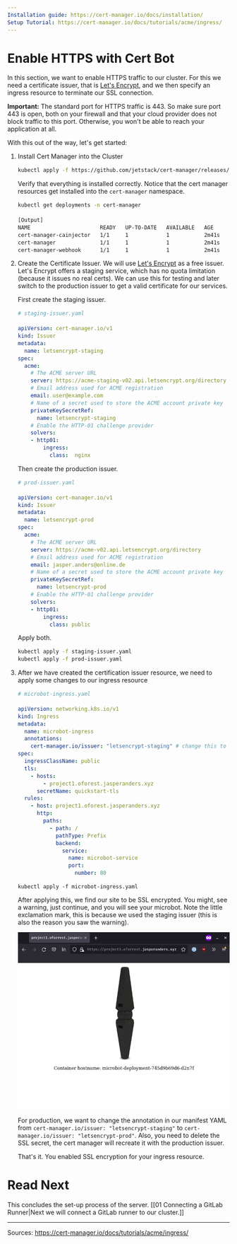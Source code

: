 ```yaml
---
Installation guide: https://cert-manager.io/docs/installation/
Setup Tutorial: https://cert-manager.io/docs/tutorials/acme/ingress/
---
```


# Enable HTTPS with Cert Bot

In this section, we want to enable HTTPS traffic to our cluster. For this we need a certificate issuer, that is [Let's Encrypt](https://letsencrypt.org/), and we then specify an ingress resource to terminate our SSL connection.

**Important:** The standard port for HTTPS traffic is 443. So make sure port 443 is open, both on your firewall and that your cloud provider does not block traffic to this port. Otherwise, you won't be able to reach your application at all.

With this out of the way, let's get started:

1. Install Cert Manager into the Cluster

   ```bash
   kubectl apply -f https://github.com/jetstack/cert-manager/releases/download/v1.6.1/cert-manager.yaml
   ```

   Verify that everything is installed correctly. Notice that the cert manager
   resources get installed into the `cert-manager` namespace.

   ```bash
   kubectl get deployments -n cert-manager

   [Output]
   NAME                      READY   UP-TO-DATE   AVAILABLE   AGE
   cert-manager-cainjector   1/1     1            1           2m41s
   cert-manager              1/1     1            1           2m41s
   cert-manager-webhook      1/1     1            1           2m41s
   ```

2. Create the Certificate Issuer. We will use
   [Let's Encrypt](https://letsencrypt.org/de/) as a free issuer. Let's Encrypt
   offers a staging service, which has no quota limitation (because it issues no
   real certs). We can use this for testing and later switch to the production
   issuer to get a valid certificate for our services.

   First create the staging issuer.

   ```YAML
   # staging-issuer.yaml

   apiVersion: cert-manager.io/v1
   kind: Issuer
   metadata:
     name: letsencrypt-staging
   spec:
     acme:
       # The ACME server URL
       server: https://acme-staging-v02.api.letsencrypt.org/directory
       # Email address used for ACME registration
       email: user@example.com
       # Name of a secret used to store the ACME account private key
       privateKeySecretRef:
         name: letsencrypt-staging
       # Enable the HTTP-01 challenge provider
       solvers:
       - http01:
           ingress:
             class:  nginx
   ```

   Then create the production issuer.

   ```YAML
   # prod-issuer.yaml

   apiVersion: cert-manager.io/v1
   kind: Issuer
   metadata:
     name: letsencrypt-prod
   spec:
     acme:
       # The ACME server URL
       server: https://acme-v02.api.letsencrypt.org/directory
       # Email address used for ACME registration
       email: jasper.anders@online.de
       # Name of a secret used to store the ACME account private key
       privateKeySecretRef:
         name: letsencrypt-prod
       # Enable the HTTP-01 challenge provider
       solvers:
       - http01:
           ingress:
             class: public
   ```

   Apply both.

   ```bash
   kubectl apply -f staging-issuer.yaml
   kubectl apply -f prod-issuer.yaml
   ```

3. After we have created the certification issuer resource, we need to apply
   some changes to our ingress resource

   ```YAML
   # microbot-ingress.yaml

   apiVersion: networking.k8s.io/v1
   kind: Ingress
   metadata:
     name: microbot-ingress
     annotations:
       cert-manager.io/issuer: "letsencrypt-staging" # change this to "letsencrypt-prod" for a valid encryption
   spec:
     ingressClassName: public
     tls:
       - hosts:
           - project1.oforest.jasperanders.xyz
         secretName: quickstart-tls
     rules:
       - host: project1.oforest.jasperanders.xyz
         http:
           paths:
             - path: /
               pathType: Prefix
               backend:
                 service:
                   name: microbot-service
                   port:
                     number: 80
   ```

   ```
   kubectl apply -f microbot-ingress.yaml
   ```

   After applying this, we find our site to be SSL encrypted. You might, see a
   warning, just continue, and you will see your microbot. Note the little
   exclamation mark, this is because we used the staging issuer (this is also
   the reason you saw the warning).

   ![HTTPS connection to Microbot](./attachments/httpsMicrobot.png)

   For production, we want to change the annotation in our manifest YAML from
   `cert-manager.io/issuer: "letsencrypt-staging"` to
   `cert-manager.io/issuer: "letsencrypt-prod"`. Also, you need to delete the SSL
   secret, the cert manager will recreate it with the production issuer.

   That's it. You enabled SSL encryption for your ingress resource.

# Read Next

This concludes the set-up process of the server.
[[01 Connecting a GitLab Runner|Next we will connect a GitLab runner to our cluster.]]

---

Sources: https://cert-manager.io/docs/tutorials/acme/ingress/
